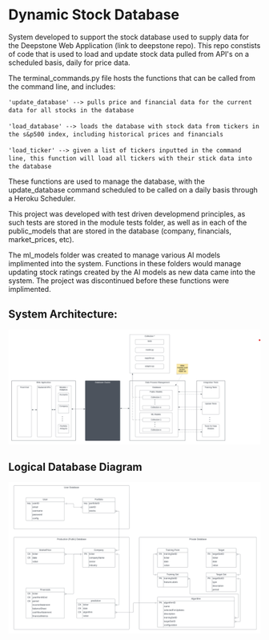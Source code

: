 # Dynamic Stock Database

System developed to support the stock database used to supply data for the Deepstone Web Application (link to deepstone repo). This repo constists of code that is used to load and update stock data pulled from API's on a scheduled basis, daily for price data. 

The terminal_commands.py file hosts the functions that can be called from the command line, and includes:

    'update_database' --> pulls price and financial data for the current data for all stocks in the database
    
    'load_database' --> loads the database with stock data from tickers in the s&p500 index, including historical prices and financials
    
    'load_ticker' --> given a list of tickers inputted in the command line, this function will load all tickers with their stick data into the database

These functions are used to manage the database, with the update_database command scheduled to be called on a daily basis through a Heroku Scheduler.

This project was developed with test driven developmend principles, as such tests are stored in the module tests folder, as well as in each of the public_models that are stored in the database (company, financials, market_prices, etc).

The ml_models folder was created to manage various AI models implimented into the system. Functions in these folders would manage updating stock ratings created by the AI models as new data came into the system. The project was discontinued before these functions were implimented. 

## System Architecture:

![System Architecture](./database-architecture.png?raw=true "Title")

## Logical Database Diagram

![DB Diagram](./db-diagram.png?raw=true "Title")
